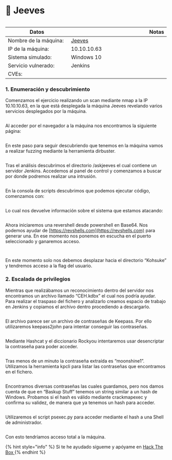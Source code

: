 # 🏁 Jeeves

<figure><img src="../../../../.gitbook/assets/709059a710d3d6ff1ba32bf0729ecbb8.png" alt=""><figcaption></figcaption></figure>

<table><thead><tr><th width="227">Datos</th><th width="288.3333333333333"> </th><th>Notas</th></tr></thead><tbody><tr><td>Nombre de la máquina: </td><td><a href="https://app.hackthebox.com/machines/114">Jeeves</a></td><td></td></tr><tr><td>IP de la máquina:</td><td>10.10.10.63</td><td></td></tr><tr><td>Sistema simulado: </td><td>Windows 10</td><td></td></tr><tr><td>Servicio vulnerado: </td><td>Jenkins</td><td></td></tr><tr><td>CVEs:</td><td></td><td></td></tr></tbody></table>

### 1. Enumeración y descubrimiento

Comenzamos el ejercicio realizando un scan mediante nmap a la IP 10.10.10.63, en la que está desplegada la máquina Jeeves revelando varios servicios desplegados por la máquina.

<figure><img src="../../../../.gitbook/assets/60.png" alt=""><figcaption></figcaption></figure>

Al acceder por el navegador a la máquina nos encontramos la siguiente página:

<figure><img src="../../../../.gitbook/assets/61.png" alt=""><figcaption></figcaption></figure>

En este paso para seguir descubriendo que tenemos en la máquina vamos a realizar fuzzing mediante la herramienta dirbuster.

<figure><img src="../../../../.gitbook/assets/62.png" alt=""><figcaption></figcaption></figure>

Tras el análisis descubrimos el directorio /askjeeves el cual contiene un servidor Jenkins. Accedemos al panel de control y comenzamos a buscar por donde podremos realizar una intrusión.

<figure><img src="../../../../.gitbook/assets/63.png" alt=""><figcaption></figcaption></figure>

En la consola de scripts descubrimos que podemos ejecutar código, comenzamos con:

<figure><img src="../../../../.gitbook/assets/64.png" alt=""><figcaption></figcaption></figure>

Lo cual nos devuelve información sobre el sistema que estamos atacando:

<figure><img src="../../../../.gitbook/assets/65.png" alt=""><figcaption></figcaption></figure>

Ahora iniciaremos una revershell desde powershell en Base64. Nos podemos ayudar de [https://revshells.com](https://revshells.com) para generar una. En ese momento nos ponemos en escucha en el puerto seleccionado y ganaremos acceso.

<figure><img src="../../../../.gitbook/assets/66.png" alt=""><figcaption></figcaption></figure>

<figure><img src="../../../../.gitbook/assets/67.png" alt=""><figcaption></figcaption></figure>

En este momento solo nos debemos desplazar hacia el directorio “Kohsuke” y tendremos acceso a la flag del usuario.



### 2. Escalada de privilegios

Mientras que realizábamos un reconocimiento dentro del servidor nos encontramos un archivo llamado “CEH.kdbx” el cual nos podría ayudar. Para realizar el traspaso del fichero y analizarlo creamos espacio de trabajo en Jenkins y copiamos el archivo dentro procediendo a descargarlo.

<figure><img src="../../../../.gitbook/assets/68.png" alt=""><figcaption></figcaption></figure>

El archivo parece ser un archivo de contraseñas de Keepass. Por ello utilizaremos keepass2john para intentar conseguir las contraseñas.

<figure><img src="../../../../.gitbook/assets/69.png" alt=""><figcaption></figcaption></figure>

Mediante Hashcat y el diccionario Rockyou intentaremos usar desencriptar la contraseña para poder acceder.

<figure><img src="../../../../.gitbook/assets/70.png" alt=""><figcaption></figcaption></figure>

Tras menos de un minuto la contraseña extraída es “moonshine1”. Utilizamos la herramienta kpcli para listar las contraseñas que encontramos en el fichero.

<figure><img src="../../../../.gitbook/assets/71.png" alt=""><figcaption></figcaption></figure>

Encontramos diversas contraseñas las cuales guardamos, pero nos damos cuenta de que en “Baskup Stuff” tenemos un string similar a un hash de Windows. Probamos si el hash es válido mediante crackmapexec y confirma su validez, de manera que ya tenemos un hash para acceder.

<figure><img src="../../../../.gitbook/assets/72.png" alt=""><figcaption></figcaption></figure>

Utilizaremos el script psexec.py para acceder mediante el hash a una Shell de administrador.

<figure><img src="../../../../.gitbook/assets/73.png" alt=""><figcaption></figcaption></figure>

Con esto tendríamos acceso total a la máquina.



{% hint style="info" %}
Si te he ayudado sígueme y apóyame en [Hack The Box ](https://app.hackthebox.com/profile/819073)
{% endhint %}

